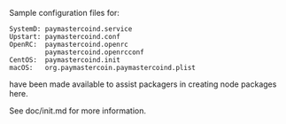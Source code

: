 Sample configuration files for:
```
SystemD: paymastercoind.service
Upstart: paymastercoind.conf
OpenRC:  paymastercoind.openrc
         paymastercoind.openrcconf
CentOS:  paymastercoind.init
macOS:   org.paymastercoin.paymastercoind.plist
```
have been made available to assist packagers in creating node packages here.

See doc/init.md for more information.
